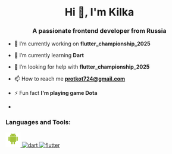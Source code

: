 <h1 align="center">Hi 👋, I'm Kilka</h1>
<h3 align="center">A passionate frontend developer from Russia</h3>

- 🔭 I’m currently working on **flutter_championship_2025**

- 🌱 I’m currently learning **Dart**

- 🤝 I’m looking for help with **flutter_championship_2025**

- 📫 How to reach me **protkot724@gmail.com**

- ⚡ Fun fact **I'm playing game Dota**
- 
<h3 align="left">Languages and Tools:</h3>
<p align="left"> <a href="https://developer.android.com" target="_blank" rel="noreferrer"> <img src="https://raw.githubusercontent.com/devicons/devicon/master/icons/android/android-original-wordmark.svg" alt="android" width="40" height="40"/> </a> <a href="https://dart.dev" target="_blank" rel="noreferrer"> <img src="https://www.vectorlogo.zone/logos/dartlang/dartlang-icon.svg" alt="dart" width="40" height="40"/> </a> <a href="https://flutter.dev" target="_blank" rel="noreferrer"> <img src="https://www.vectorlogo.zone/logos/flutterio/flutterio-icon.svg" alt="flutter" width="40" height="40"/> </a> </p>
